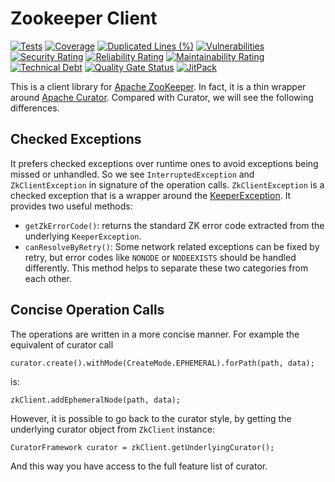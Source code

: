 # Zookeeper Client
[![Tests](https://github.com/sahabpardaz/zk-client/actions/workflows/maven.yml/badge.svg?branch=master)](https://github.com/sahabpardaz/zk-client/actions/workflows/maven.yml)
[![Coverage](https://sonarcloud.io/api/project_badges/measure?project=sahabpardaz_zk-client&metric=coverage)](https://sonarcloud.io/dashboard?id=sahabpardaz_zk-client)
[![Duplicated Lines (%)](https://sonarcloud.io/api/project_badges/measure?project=sahabpardaz_zk-client&metric=duplicated_lines_density)](https://sonarcloud.io/dashboard?id=sahabpardaz_zk-client)
[![Vulnerabilities](https://sonarcloud.io/api/project_badges/measure?project=sahabpardaz_zk-client&metric=vulnerabilities)](https://sonarcloud.io/dashboard?id=sahabpardaz_zk-client)
[![Security Rating](https://sonarcloud.io/api/project_badges/measure?project=sahabpardaz_zk-client&metric=security_rating)](https://sonarcloud.io/dashboard?id=sahabpardaz_zk-client)
[![Reliability Rating](https://sonarcloud.io/api/project_badges/measure?project=sahabpardaz_zk-client&metric=reliability_rating)](https://sonarcloud.io/dashboard?id=sahabpardaz_zk-client)
[![Maintainability Rating](https://sonarcloud.io/api/project_badges/measure?project=sahabpardaz_zk-client&metric=sqale_rating)](https://sonarcloud.io/dashboard?id=sahabpardaz_zk-client)
[![Technical Debt](https://sonarcloud.io/api/project_badges/measure?project=sahabpardaz_zk-client&metric=sqale_index)](https://sonarcloud.io/dashboard?id=sahabpardaz_zk-client)
[![Quality Gate Status](https://sonarcloud.io/api/project_badges/measure?project=sahabpardaz_zk-client&metric=alert_status)](https://sonarcloud.io/dashboard?id=sahabpardaz_zk-client)
[![JitPack](https://jitpack.io/v/sahabpardaz/zk-client.svg)](https://jitpack.io/#sahabpardaz/zk-client)

This is a client library for [Apache ZooKeeper](https://zookeeper.apache.org/). In fact, it is a thin wrapper around
 [Apache Curator](https://curator.apache.org/). Compared with Curator, we will see the following differences.

## Checked Exceptions

It prefers checked exceptions over runtime ones to avoid exceptions being missed or unhandled.
So we see `InterruptedException` and `ZkClientException` in signature of the operation calls.
`ZkClientException` is a checked exception that is a wrapper around the 
[KeeperException](https://zookeeper.apache.org/doc/r3.3.3/api/org/apache/zookeeper/KeeperException.html).
It provides two useful methods:

- `getZkErrorCode()`: returns the standard ZK error code extracted from the underlying `KeeperException`.
- `canResolveByRetry()`: Some network related exceptions can be fixed by retry, but error codes like 
`NONODE` or `NODEEXISTS` should be handled differently. This method helps to separate these two categories from each other.

## Concise Operation Calls

The operations are written in a more concise manner. For example the equivalent of curator call

```
curator.create().withMode(CreateMode.EPHEMERAL).forPath(path, data);
```

is:

```
zkClient.addEphemeralNode(path, data);
```

However, it is possible to go back to the curator style, by getting the underlying curator object from `ZkClient` instance:

```
CuratorFramework curator = zkClient.getUnderlyingCurator();
```

And this way you have access to the full feature list of curator.
